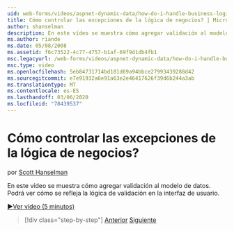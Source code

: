 ```yaml
---
uid: web-forms/videos/aspnet-dynamic-data/how-do-i-handle-business-logic-exceptions
title: Cómo controlar las excepciones de la lógica de negocios? | Microsoft Docs
author: shanselman
description: En este vídeo se muestra cómo agregar validación al modelo de datos. Podrá ver cómo se refleja la lógica de validación en la interfaz de usuario.
ms.author: riande
ms.date: 05/08/2008
ms.assetid: f6c73522-4c77-4757-b1af-69f9d1db4fb1
msc.legacyurl: /web-forms/videos/aspnet-dynamic-data/how-do-i-handle-business-logic-exceptions
msc.type: video
ms.openlocfilehash: 5eb84731714bd181d69a94bbce27993439288d42
ms.sourcegitcommit: e7e91932a6e91a63e2e46417626f39d6b244a3ab
ms.translationtype: MT
ms.contentlocale: es-ES
ms.lasthandoff: 03/06/2020
ms.locfileid: "78439537"
---
```

# <a name="how-do-i-handle-business-logic-exceptions"></a>Cómo controlar las excepciones de la lógica de negocios?

por [Scott Hanselman](https://github.com/shanselman)

En este vídeo se muestra cómo agregar validación al modelo de datos. Podrá ver cómo se refleja la lógica de validación en la interfaz de usuario.

[&#9654;Ver vídeo (5 minutos)](https://channel9.msdn.com/Blogs/ASP-NET-Site-Videos/how-do-i-handle-business-logic-exceptions)

> [!div class="step-by-step"]
> [Anterior](how-do-i-change-how-my-fields-render.md)
> [Siguiente](how-do-i-make-custom-pages.md)
